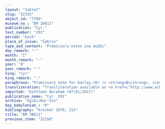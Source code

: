 ```yaml
---
layout: "tablet"
slug: "32155"
object_id: "7789"
museum_no_: "BM 30611"
publication: "Cyr."
text_number: "291"
period: "Each"
place_of_issue: "Šaḫrīn"
type_and_content: "Promissory notes ina muẖẖi"
day_remark: "-"
month: "I"
month_remark: "-"
year: "8"
year_remark: "-"
king: "Cyr"
king_remark: "-"
paraphrase: "Promissory note for barley.<br /> <strong>B</strong>, slave of <strong>A</strong> owes 0.2.1.2 kor of barley to his master, to be delivered in full (<em>gamru</em>) in one installment according to the creditor&rsquo;s measure in Ayyār (II). In addition, there is an earlier claim (<em>ra&scaron;&ucirc;tu</em>) by the same creditor which is still pending.<br /> &nbsp;<br /> <strong>A </strong>= Itti-Marduk-balāṭu/Nab&ucirc;-ahhē-iddin//Egibi; <strong>B </strong>= &Scaron;umu-ukīn/&Scaron;a-Nab&ucirc;-&scaron;ū, slave of <strong>A</strong>"
transliteration: "Transliteration available on <a href=\"http://www.achemenet.com/fr/item/?/sources-textuelles/textes-par-regions/babylonie/sippar-et-sa-region/1671732\" target=\"_blank\">Achemenet</a>"
imported: "Kathleen Abraham (07/01/2017)"
publication_name: "Cyr. 291"
archive: "Egibi/Nūr-Sîn"
day_babylonian_: "8"
bibliography: "Krecher 1970, 213"
title: "BM 30611"
previous_item: "32158"
---
```

